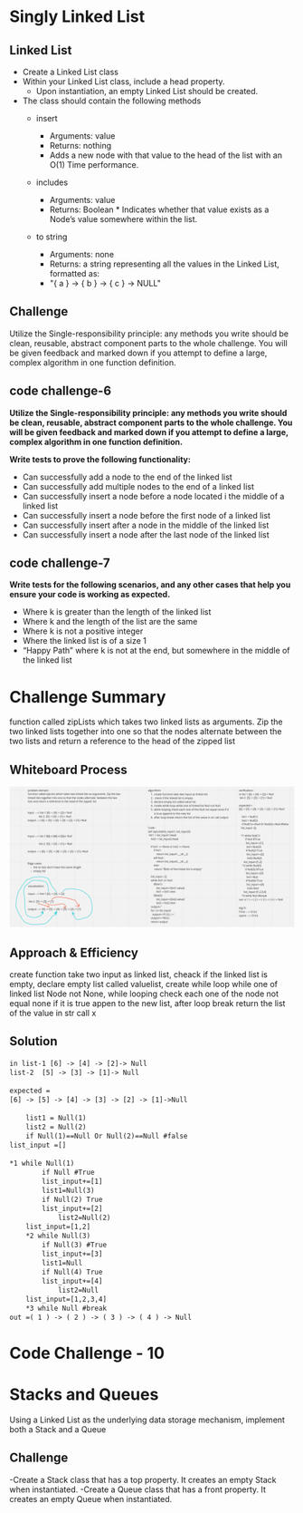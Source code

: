# Singly Linked List
<!-- Short summary or background information -->
##  Linked List
* Create a Linked List class
* Within your Linked List class, include a head property. 
    * Upon instantiation, an empty Linked List should be created.
* The class should contain the following methods 
    * insert
        * Arguments: value
        * Returns: nothing
        * Adds a new node with that value to the head of the list with an O(1) Time performance.
    * includes 
        * Arguments: value
        * Returns: Boolean 
            * 
    Indicates whether that value exists as a Node’s value somewhere within the list.

    * to string 
        * Arguments: none
        * Returns: a string representing all the values in the Linked List, formatted as:
        * "{ a } -> { b } -> { c } -> NULL"

## Challenge
<!-- Description of the challenge -->
Utilize the Single-responsibility principle: any methods you write should be clean, reusable, abstract component parts to the whole challenge. You will be given feedback and marked down if you attempt to define a large, complex algorithm in one function definition.

## code challenge-6

__**Utilize the Single-responsibility principle: any methods you write should be clean, reusable, abstract component parts to the whole challenge. You will be given feedback and marked down if you attempt to define a large, complex algorithm in one function definition.**__

**Write tests to prove the following functionality:**

* Can successfully add a node to the end of the linked list
* Can successfully add multiple nodes to the end of a linked list
* Can successfully insert a node before a node located i the middle of a linked list
* Can successfully insert a node before the first node of a linked list
* Can successfully insert after a node in the middle of the linked list
* Can successfully insert a node after the last node of the linked list

## code challenge-7 

__**Write tests for the following scenarios, and any other cases that help you ensure your code is working as expected.**__

* Where k is greater than the length of the linked list
* Where k and the length of the list are the same
* Where k is not a positive integer
* Where the linked list is of a size 1
* “Happy Path” where k is not at the end, but somewhere in the middle of the linked list


<!-- ## Approach & Efficiency
What approach did you take? Why? What is the Big O space/time for this approach?


## API
Description of each method publicly available to your Linked List -->
# Challenge Summary
<!-- Description of the challenge -->
function called zipLists which takes two linked lists as arguments. Zip the two linked lists together into one so that the nodes alternate  between the two lists and return a reference to the head of the zipped  list
## Whiteboard Process
<!-- Embedded whiteboard image -->
![](challenge8.png)
## Approach & Efficiency
<!-- What approach did you take? Why? What is the Big O space/time for this approach? -->
create function take two input as linked list, cheack if the linked list is empty, declare empty list called valuelist, create while loop while one of linked list Node not None, while looping check each one of the node not equal none if it is true appen to the new list, after loop break return the list of the value in str call x
## Solution
<!-- Show how to run your code, and examples of it in action -->
    
    in list-1 [6] -> [4] -> [2]-> Null
    list-2  [5] -> [3] -> [1]-> Null

    expected =
    [6] -> [5] -> [4] -> [3] -> [2] -> [1]->Null

        list1 = Null(1)
        list2 = Null(2)
        if Null(1)==Null Or Null(2)==Null #false
    list_input =[]

    *1 while Null(1)
            if Null #True
            list_input+=[1]
            list1=Null(3)
            if Null(2) True
            list_input+=[2]
                list2=Null(2)
        list_input=[1,2]
        *2 while Null(3)
            if Null(3) #True
            list_input+=[3]
            list1=Null
            if Null(4) True
            list_input+=[4]
                list2=Null
        list_input=[1,2,3,4]
        *3 while Null #break
    out =( 1 ) -> ( 2 ) -> ( 3 ) -> ( 4 ) -> Null

# Code Challenge - 10
# Stacks and Queues
<!-- Short summary or background information -->
Using a Linked List as the underlying data storage mechanism, implement both a Stack and a Queue
## Challenge
<!-- Description of the challenge -->
-Create a Stack class that has a top property. It creates an empty Stack when instantiated. 
-Create a Queue class that has a front property. It creates an empty Queue when instantiated. 

